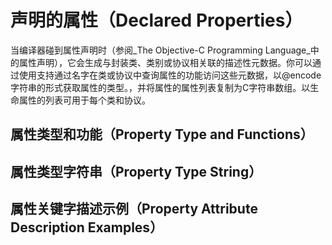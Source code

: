 # 声明的属性（Declared Properties）

当编译器碰到属性声明时（参阅_The Objective-C Programming Language_中的属性声明），它会生成与封装类、类别或协议相关联的描述性元数据。你可以通过使用支持通过名字在类或协议中查询属性的功能访问这些元数据，以@encode字符串的形式获取属性的类型。，并将属性的属性列表复制为C字符串数组。以生命属性的列表可用于每个类和协议。

## 属性类型和功能（Property Type and Functions）

## 属性类型字符串（Property Type String）

## 属性关键字描述示例（Property Attribute Description Examples）



